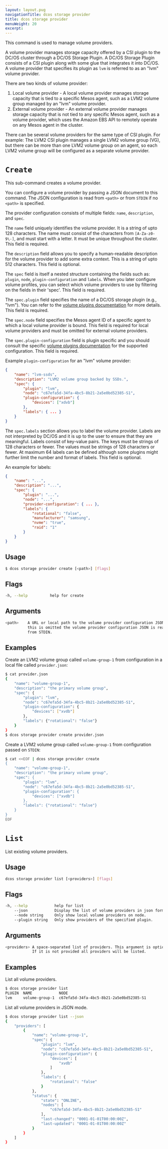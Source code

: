```yaml
---
layout: layout.pug
navigationTitle: dcos storage provider
title: dcos storage provider
menuWeight: 20
excerpt:
---
```


This command is used to manage volume providers.

A volume provider manages storage capacity offered by a CSI plugin to the DC/OS cluster through a DC/OS Storage Plugin.
A DC/OS Storage Plugin consists of a CSI plugin along with some glue that integrates it into DC/OS.
A volume provider that specifies its plugin as `lvm` is referred to as an "lvm" volume provider.

There are two kinds of volume provider:

1. Local volume provider - A local volume provider manages storage capacity that is tied to a specific Mesos agent, such as a LVM2 volume group managed by an "lvm" volume provider.
2. External volume provider - An external volume provider manages storage capacity that is not tied to any specific Mesos agent, such as a volume provider, which uses the Amazon EBS API to remotely operate on any Mesos agent in the cluster.

There can be several volume providers for the same type of CSI plugin.
For example: The LVM2 CSI plugin manages a single LVM2 volume group (VG), but there can be more than one LVM2 volume group on an agent, so each LVM2 volume group will be configured as a separate volume provider.

# `Create`

This sub-command creates a volume provider.

You can configure a volume provider by passing a JSON document to this command.
The JSON configuration is read from `<path>` or from `STDIN` if no `<path>` is specified.

The provider configuration consists of multiple fields: `name`, `description`, and `spec`.

The `name` field uniquely identifies the volume provider.
It is a string of upto 128 characters.
The name must consist of the characters from `[A-Za-z0-9\-]`, and must start with a letter.
It must be unique throughout the cluster.
This field is required.

The `description` field allows you to specify a human-readable description for the volume provider to add some extra context.
This is a string of upto 512 characters.
This field is optional.

The `spec` field is itself a nested structure containing the fields such as: `plugin`, `node`, `plugin-configuration` and `labels`.
When you later configure volume profiles, you can select which volume providers to use by filtering on the fields in their 'spec'.
This field is required.

The `spec.plugin` field specifies the name of a DC/OS storage plugin (e.g., "lvm").
You can refer to the [volume plugins documentation](../../volume-plugins/) for more details.
This field is required.

The `spec.node` field specifies the Mesos agent ID of a specific agent to which a local volume provider is bound.
This field is required for local volume providers and must be omitted for external volume providers.

The `spec.plugin-configuration` field is plugin specific and you should consult the specific [volume plugins documentation](../../volume-plugins/) for the supported configuration.
This field is required.

Example `plugin-configuration` for an "lvm" volume provider:

```json
{
    "name": "lvm-ssds",
    "description": "LVM2 volume group backed by SSDs.",
    "spec": {
        "plugin": "lvm",
        "node": "c67efa5d-34fa-4bc5-8b21-2a5e0bd52385-S1",
        "plugin-configuration": {
            "devices": ["xdvb"]
        },
        "labels": { ... }
    }
}
```

The `spec.labels` section allows you to label the volume provider.
Labels are not interpreted by DC/OS and it is up to the user to ensure that they are meaningful.
Labels consist of key-value pairs.
The keys must be strings of 128 characters or fewer.
The values must be strings of 128 characters or fewer.
At maximum 64 labels can be defined although some plugins might further limit the number and format of labels.
This field is optional.

An example for labels:

```json
{
    "name": "...",
    "description": "...",
    "spec": {
        "plugin": "...",
        "node": "...",
        "provider-configuration": { ... },
        "labels": {
            "rotational": "false",
            "manufacturer": "samsung",
            "nvme": "true",
            "raid": "1"
        }
    }
}
```

## Usage

```bash
$ dcos storage provider create [<path>] [flags]
```

## Flags

```bash
-h, --help          help for create
```

## Arguments

```bash
<path>    A URL or local path to the volume provider configuration JSON. If
          this is omitted the volume provider configuration JSON is read
          from STDIN.
```

## Examples

Create an LVM2 volume group called `volume-group-1` from configuration in a local file called `provider.json`:

```bash
$ cat provider.json
{
    "name": "volume-group-1",
    "description": "the primary volume group",
    "spec": {
        "plugin": "lvm",
        "node": "c67efa5d-34fa-4bc5-8b21-2a5e0bd52385-S1",
        "plugin-configuration": {
            "devices": ["xvdb"]
        },
        "labels": {"rotational": "false"}
    }
}
$ dcos storage provider create provider.json
```

Create a LVM2 volume group called `volume-group-1` from configuration passed on `STDIN`:

```bash
$ cat <<EOF | dcos storage provider create
{
    "name": "volume-group-1",
    "description": "the primary volume group",
    "spec": {
        "plugin": "lvm",
        "node": "c67efa5d-34fa-4bc5-8b21-2a5e0bd52385-S1",
        "plugin-configuration": {
            "devices": ["xvdb"]
        },
        "labels": {"rotational": "false"}
    }
}
EOF
```

# `List`

List existing volume providers.

## Usage

```bash
dcos storage provider list [<providers>] [flags]
```

## Flags

```bash
-h, --help            help for list
    --json            Display the list of volume providers in json format.
    --node string     Only show local volume providers on node.
    --plugin string   Only show providers of the specified plugin.
```

## Arguments

```bash
<providers> A space-separated list of providers. This argument is optional.
            If it is not provided all providers will be listed.
```

## Examples

List all volume providers.

```bash
$ dcos storage provider list
PLUGIN  NAME            NODE
lvm     volume-group-1  c67efa5d-34fa-4bc5-8b21-2a5e0bd52385-S1
```

List all volume providers in JSON mode.

```bash
$ dcos storage provider list --json
{
    "providers": [
        {
            "name": "volume-group-1",
            "spec": {
                "plugin": "lvm",
                "node": "c67efa5d-34fa-4bc5-8b21-2a5e0bd52385-S1",
                "plugin-configuration": {
                    "devices": [
                        "xvdb"
                    ]
                },
                "labels": {
                    "rotational": "false"
                }
            },
            "status": {
                "state": "ONLINE",
                "nodes": [
                    "c67efa5d-34fa-4bc5-8b21-2a5e0bd52385-S1"
                ],
                "last-changed": "0001-01-01T00:00:00Z",
                "last-updated": "0001-01-01T00:00:00Z"
            }
        }
    ]
}
```
